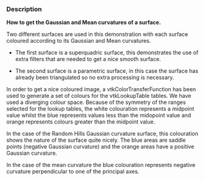 ### Description

**How to get the Gaussian and Mean curvatures of a surface.**

Two different surfaces are used in this demonstration with each surface coloured according to its Gaussian and Mean curvatures.

- The first surface is a superquadric surface, this demonstrates the use of extra filters that are needed to get a nice smooth surface.

- The second surface is a parametric surface, in this case the surface has already been triangulated so no extra processing is necessary.

In order to get a nice coloured image, a vtkColorTransferFunction has been used to generate a set of colours for the vtkLookupTable tables. We have used a diverging colour space.
Because of the symmetry of the ranges selected for the lookup tables, the white colouration represents a midpoint value whilst the blue represents values less than the midopoint value and orange represents colours greater than the midpoint value.
  
In the case of the Random Hills Gaussian curvature surface, this colouration shows the nature of the surface quite nicely. The blue areas are saddle points (negative Gaussian curvature) and the orange areas have a positive Gaussian curvature.

In the case of the mean curvature the blue colouration represents negative curvature perpendicular to one of the principal axes.
